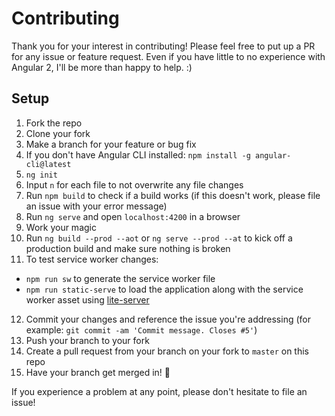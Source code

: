 # Contributing

Thank you for your interest in contributing! Please feel free to put up a PR for any issue or feature request.
Even if you have little to no experience with Angular 2, I'll be more than happy to help. :)

## Setup

1. Fork the repo
2. Clone your fork
3. Make a branch for your feature or bug fix
4. If you don't have Angular CLI installed: `npm install -g angular-cli@latest`
5. `ng init`
6. Input `n` for each file to not overwrite any file changes
7. Run `npm build` to check if a build works (if this doesn't work, please file an issue with your error message)
8. Run `ng serve` and open `localhost:4200` in a browser
9. Work your magic
10. Run `ng build --prod --aot` or `ng serve --prod --at` to kick off a production build and make sure nothing is broken
11. To test service worker changes:
  * `npm run sw` to generate the service worker file
  * `npm run static-serve` to load the application along with the service worker asset using [lite-server](https://github.com/johnpapa/lite-server)
12. Commit your changes and reference the issue you're addressing (for example: `git commit -am 'Commit message. Closes #5'`)
14. Push your branch to your fork
14. Create a pull request from your branch on your fork to `master` on this repo
15. Have your branch get merged in! :star2:

If you experience a problem at any point, please don't hesitate to file an issue!
